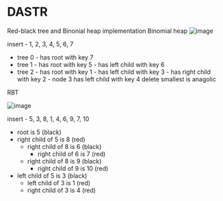 # DASTR
Red-black tree and Binonial heap implementation 
Binomial heap
![image](https://user-images.githubusercontent.com/50024077/187700538-9ef7446e-7508-462b-b669-fb7b6261a3ce.png)

insert - 1, 2, 3, 4, 5, 6, 7
  - tree 0 - has root with key 7
  - tree 1 - has root with key 5
           - has left child with key 6
  - tree 2 - has root with key 1
           - has left child with key 3
           - has right child with key 2
           - node 3 has left child with key 4
delete smallest is anagolic 

RBT

![image](https://user-images.githubusercontent.com/50024077/187701702-30e08920-f5b7-4b90-b0cb-f867a653e01f.png)

insert - 5, 3, 8, 1, 4, 6, 9, 7, 10
  - root is 5 (black)
  - right child of 5 is 8 (red)
      - right child of 8 is 6 (black)
        - right child of 6 is 7 (red)
      - right child of 8 is 9 (black)
        - right child of 9 is 10 (red)
  - left child of 5 is 3 (black)
    - left child of 3 is 1 (red)
    - right child of 3 is 4 (red)

